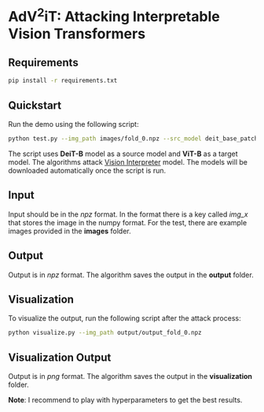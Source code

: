 # AdV<sup>2</sup>iT: Attacking Interpretable Vision Transformers


## Requirements
```bash
pip install -r requirements.txt
```

## Quickstart
Run the demo using the following script:
```bash
python test.py --img_path images/fold_0.npz --src_model deit_base_patch16_224 --tar_model lrp_b --attack_type pgd --eps 8 --index “all” --batch_size 1
```

The script uses **DeiT-B** model as a source model and **ViT-B** as a target model. The algorithms attack [Vision Interpreter](https://github.com/hila-chefer/Transformer-Explainability) model. The models will be downloaded automatically once the script is run. 


## Input
Input should be in the _npz_ format. In the format there is a key called _img_x_ that stores the image in the numpy format. For the test, there are example images provided in the **images** folder.

## Output
Output is in _npz_ format. The algorithm saves the output in the **output** folder.


## Visualization
To visualize the output, run the following script after the attack process:
```bash
python visualize.py --img_path output/output_fold_0.npz
```

## Visualization Output
Output is in _png_ format. The algorithm saves the output in the **visualization** folder.

**Note**: I recommend to play with hyperparameters to get the best results.
